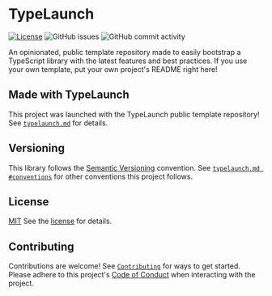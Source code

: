 # TypeLaunch

[![License](https://img.shields.io/badge/license-MIT-green)](.github/LICENSE) ![GitHub issues](https://img.shields.io/github/issues-raw/ben-laird/typelaunch) ![GitHub commit activity](https://img.shields.io/github/commit-activity/m/ben-laird/typelaunch)

An opinionated, public template repository made to easily bootstrap a TypeScript library with the latest features and best practices. If you use your own template, put your own project's README right here!

## Made with TypeLaunch

This project was launched with the TypeLaunch public template repository! See [`typelaunch.md`](typelaunch/typelaunch.md) for details.

## Versioning

This library follows the [Semantic Versioning](https://semver.org) convention. See [`typelaunch.md #conventions`](typelaunch/typelaunch.md#conventions) for other conventions this project follows.

## License

[MIT](https://choosealicense.com/licenses/mit/)
See the [license](.github/LICENSE) for details.

## Contributing

Contributions are welcome! See [`Contributing`](.github/CONTRIBUTING.md) for ways to get started. Please adhere to this project's [Code of Conduct](.github/CODE_OF_CONDUCT.md) when interacting with the project.
